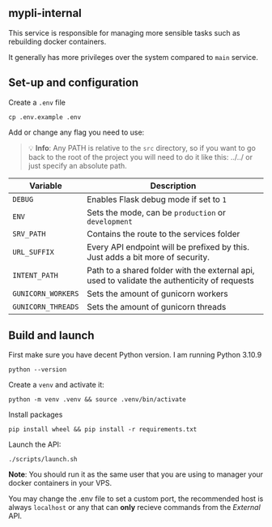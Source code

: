 ## mypli-internal

This service is responsible for managing more sensible tasks such as rebuilding docker containers.

It generally has more privileges over the system compared to `main` service.

## Set-up and configuration

Create a `.env` file

    cp .env.example .env

Add or change any flag you need to use:

> 💡 **Info**: Any PATH is relative to the `src` directory, so if you want to go back to the root of the project you will need to do it like this: ../../ or just specify an absolute path.

| Variable | Description |
| --- | --- |
| `DEBUG` | Enables Flask debug mode if set to `1` |
|  `ENV` | Sets the mode, can be `production` or `development` |
| `SRV_PATH` | Contains the route to the services folder |
| `URL_SUFFIX` | Every API endpoint will be prefixed by this. Just adds a bit more of security. |
| `INTENT_PATH` | Path to a shared folder with the external api, used to validate the authenticity of requests |
| `GUNICORN_WORKERS` | Sets the amount of gunicorn workers |
| `GUNICORN_THREADS` | Sets the amount of gunicorn threads |

## Build and launch

First make sure you have decent Python version. I am running Python 3.10.9

    python --version

Create a `venv` and activate it:

    python -m venv .venv && source .venv/bin/activate

Install packages

    pip install wheel && pip install -r requirements.txt

Launch the API:

    ./scripts/launch.sh

**Note**: You should run it as the same user that you are using to manager your docker containers in your VPS.

You may change the .env file to set a custom port, the recommended host is always `localhost` or any that can **only** recieve commands from the *External* API.
